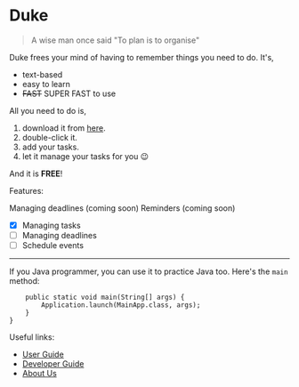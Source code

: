 # Duke

> A wise man once said "To plan is to organise"

Duke frees your mind of having to remember things you need to do. It's,

- text-based
- easy to learn
- ~~FAST~~ SUPER FAST to use

All you need to do is,

1. download it from [here](https://github.com/IcyNoPeople/ip).
2. double-click it.
3. add your tasks.
4. let it manage your tasks for you 😉

And it is **FREE**!

Features:
 
 Managing deadlines (coming soon)
 Reminders (coming soon)

- [x] Managing tasks
- [ ] Managing deadlines
- [ ] Schedule events

----------------------------------

If you Java programmer, you can use it to practice Java too. Here's the `main` method:

```public class Main {
    public static void main(String[] args) {
        Application.launch(MainApp.class, args);
    }
}
```

Useful links:
* [User Guide](UserGuide.md)
* [Developer Guide](DeveloperGuide.md)
* [About Us](AboutUs.md)
